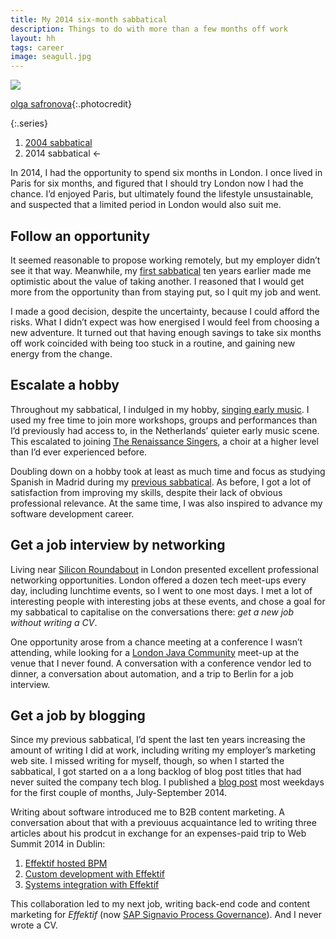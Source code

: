 ```yaml
---
title: My 2014 six-month sabbatical
description: Things to do with more than a few months off work
layout: hh
tags: career
image: seagull.jpg
---
```


![](seagull.jpg)

[olga safronova](https://unsplash.com/photos/vGq6sCsGwd8){:.photocredit}

{:.series}
1. [2004 sabbatical](sabbatical-2004)
2. 2014 sabbatical ←

In 2014, I had the opportunity to spend six months in London.
I once lived in Paris for six months, and figured that I should try London now I had the chance.
I’d enjoyed Paris, but ultimately found the lifestyle unsustainable, and suspected that a limited period in London would also suit me.

## Follow an opportunity

It seemed reasonable to propose working remotely, but my employer didn’t see it that way.
Meanwhile, my [first sabbatical](sabbatical-2004) ten years earlier made me optimistic about the value of taking another.
I reasoned that I would get more from the opportunity than from staying put, so I quit my job and went.

I made a good decision, despite the uncertainty, because I could afford the risks.
What I didn’t expect was how energised I would feel from choosing a new adventure.
It turned out that having enough savings to take six months off work coincided with being too stuck in a routine, and gaining new energy from the change.

## Escalate a hobby

Throughout my sabbatical, I indulged in my hobby, [singing early music](/music/).
I used my free time to join more workshops, groups and performances than I’d previously had access to,
in the Netherlands’ quieter early music scene.
This escalated to joining [The Renaissance Singers](https://www.renaissancesingers.com), 
a choir at a higher level than I’d ever experienced before.

Doubling down on a hobby took at least as much time and focus as studying Spanish in Madrid during my 
[previous sabbatical](sabbatical-2004).
As before, I got a lot of satisfaction from improving my skills, despite their lack of obvious professional relevance.
At the same time, I was also inspired to advance my software development career.

## Get a job interview by networking

Living near [Silicon Roundabout](https://en.wikipedia.org/wiki/East_London_Tech_City) 
in London presented excellent professional networking opportunities.
London offered a dozen tech meet-ups every day, including lunchtime events, so I went to one most days.
I met a lot of interesting people with interesting jobs at these events, and chose a goal for my sabbatical to capitalise on the conversations there:
_get a new job without writing a CV_.

One opportunity arose from a chance meeting at a conference I wasn’t attending, while looking for a 
[London Java Community](https://www.londonjavacommunity.co.uk) 
meet-up at the venue that I never found.
A conversation with a conference vendor led to dinner, a conversation about automation, and a trip to Berlin for a job interview.

## Get a job by blogging

Since my previous sabbatical, I’d spent the last ten years increasing the amount of writing I did at work,
including writing my employer’s marketing web site.
I missed writing for myself, though, so when I started the sabbatical, I got started on a a long backlog of blog post titles that had never suited the company tech blog.
I published a [blog post](/blog/) most weekdays for the first couple of months, July-September 2014.

Writing about software introduced me to B2B content marketing.
A conversation about that with a previouus acquaintance led to writing three articles about his prodcut in exchange for an expenses-paid trip to Web Summit 2014 in Dublin:

1. [Effektif hosted BPM](effektif-hosted-bpm)
2. [Custom development with Effektif](effektif-custom-development)
3. [Systems integration with Effektif](effektif-web-services-integration)

This collaboration led to my next job, writing back-end code and content marketing for _Effektif_
(now [SAP Signavio Process Governance](https://www.signavio.com/products/process-governance/)).
And I never wrote a CV.
